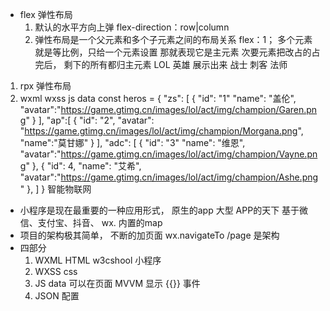 - flex 弹性布局
  1. 默认的水平方向上弹
  flex-direction：row|column
  2. 弹性布局是一个父元素和多个子元素之间的布局关系
  flex：1； 多个元素就是等比例，只给一个元素设置
  那就表现它是主元素
  次要元素把改占的占完后， 剩下的所有都归主元素
LOL
英雄 展示出来
战士 刺客 法师

1. rpx 弹性布局
2. wxml  wxss  js  data
const heros = {
    "zs": [
        {
            "id": "1"
            "name": "盖伦",
            "avatar":"https://game.gtimg.cn/images/lol/act/img/champion/Garen.png"
        }
    ],
    "ap":[
        {
            "id": "2",
            "avatar": "https://game.gtimg.cn/images/lol/act/img/champion/Morgana.png",
            "name":"莫甘娜"
        }
    ],
    "adc": [
        {
            "id": "3"
            "name": "维恩",
            "avatar":"https://game.gtimg.cn/images/lol/act/img/champion/Vayne.png"
        }, 
        {
            "id": 4,
            "name": "艾希",
            "avatar":"https://game.gtimg.cn/images/lol/act/img/champion/Ashe.png"
        }, 
    ]
}
智能物联网 
- 小程序是现在最重要的一种应用形式，
    原生的app 大型 APP的天下
    基于微信、支付宝、抖音、 wx. 内置的map
- 项目的架构极其简单，
    不断的加页面 wx.navigateTo
    /page 是架构 
- 四部分 
    1. WXML HTML w3cshool 小程序
    2. WXSS css
    3. JS data 可以在页面 MVVM 显示 {{}} 事件
    4. JSON 配置
